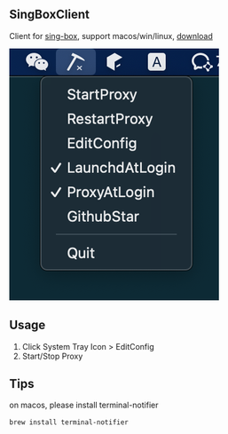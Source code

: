 ## SingBoxClient

Client for [sing-box](https://github.com/SagerNet/sing-box), support macos/win/linux, [download](https://github.com/daodao97/SingBoxClient/releases)

![](icon/example.png 'size:50%')

## Usage

1. Click System Tray Icon > EditConfig
2. Start/Stop Proxy

## Tips

on macos, please install terminal-notifier

```shell
brew install terminal-notifier
```
